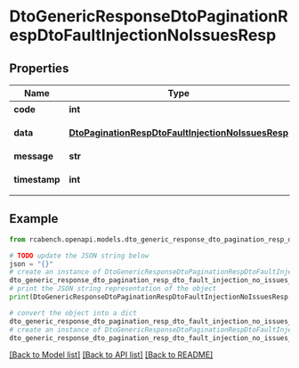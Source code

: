 # DtoGenericResponseDtoPaginationRespDtoFaultInjectionNoIssuesResp


## Properties

Name | Type | Description | Notes
------------ | ------------- | ------------- | -------------
**code** | **int** | 状态码 | [optional] 
**data** | [**DtoPaginationRespDtoFaultInjectionNoIssuesResp**](DtoPaginationRespDtoFaultInjectionNoIssuesResp.md) | 泛型类型的数据 | [optional] 
**message** | **str** | 响应消息 | [optional] 
**timestamp** | **int** | 响应生成时间 | [optional] 

## Example

```python
from rcabench.openapi.models.dto_generic_response_dto_pagination_resp_dto_fault_injection_no_issues_resp import DtoGenericResponseDtoPaginationRespDtoFaultInjectionNoIssuesResp

# TODO update the JSON string below
json = "{}"
# create an instance of DtoGenericResponseDtoPaginationRespDtoFaultInjectionNoIssuesResp from a JSON string
dto_generic_response_dto_pagination_resp_dto_fault_injection_no_issues_resp_instance = DtoGenericResponseDtoPaginationRespDtoFaultInjectionNoIssuesResp.from_json(json)
# print the JSON string representation of the object
print(DtoGenericResponseDtoPaginationRespDtoFaultInjectionNoIssuesResp.to_json())

# convert the object into a dict
dto_generic_response_dto_pagination_resp_dto_fault_injection_no_issues_resp_dict = dto_generic_response_dto_pagination_resp_dto_fault_injection_no_issues_resp_instance.to_dict()
# create an instance of DtoGenericResponseDtoPaginationRespDtoFaultInjectionNoIssuesResp from a dict
dto_generic_response_dto_pagination_resp_dto_fault_injection_no_issues_resp_from_dict = DtoGenericResponseDtoPaginationRespDtoFaultInjectionNoIssuesResp.from_dict(dto_generic_response_dto_pagination_resp_dto_fault_injection_no_issues_resp_dict)
```
[[Back to Model list]](../README.md#documentation-for-models) [[Back to API list]](../README.md#documentation-for-api-endpoints) [[Back to README]](../README.md)



